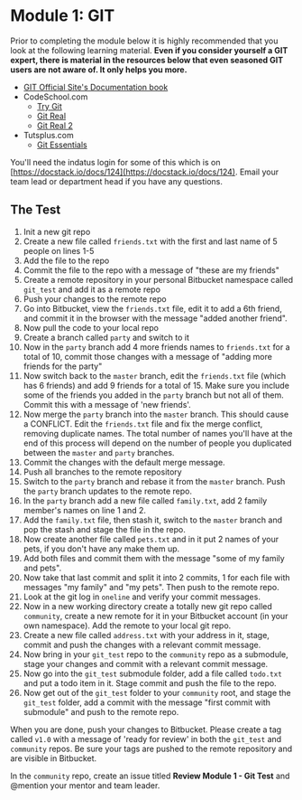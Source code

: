 # Module 1: GIT

Prior to completing the module below it is highly recommended that you look at the following learning material.  **Even if you consider yourself a GIT expert, there is material in the resources below that even seasoned GIT users are not aware of.  It only helps you more.**

* [GIT Official Site's Documentation book](http://git-scm.com/book)
* CodeSchool.com
  * [Try Git](http://www.codeschool.com/courses/try-git)
  * [Git Real](http://www.codeschool.com/courses/git-real)
  * [Git Real 2](http://www.codeschool.com/courses/git-real-2)
* Tutsplus.com
  * [Git Essentials](https://tutsplus.com/course/git-essentials)

You'll need the indatus login for some of this which is on [https://docstack.io/docs/124](https://docstack.io/docs/124).  Email your team lead or department head if you have any questions.


## The Test

1.  Init a new git repo
2.  Create a new file called `friends.txt` with the first and last name of 5 people on lines 1-5
3.  Add the file to the repo
4.  Commit the file to the repo with a message of "these are my friends"
5.  Create a remote repository in your personal Bitbucket namespace called `git_test` and add it as a remote repo
6.  Push your changes to the remote repo
7.  Go into Bitbucket, view the `friends.txt` file, edit it to add a 6th friend, and commit it in the browser with the message "added another friend".
8.  Now pull the code to your local repo
9.  Create a branch called `party` and switch to it
10. Now in the `party` branch add 4 more friends names to `friends.txt` for a total of 10, commit those changes with a message of "adding more friends for the party"
11. Now switch back to the `master` branch, edit the `friends.txt` file (which has 6 friends) and add 9 friends for a total of 15. Make sure you include some of the friends you added in the `party` branch but not all of them.  Commit this with a message of 'new friends'.
12. Now merge the `party` branch into the `master` branch.  This should cause a CONFLICT.  Edit the `friends.txt` file and fix the merge conflict, removing duplicate names.  The total number of names you'll have at the end of this process will depend on the number of people you duplicated between the `master` and `party` branches.
13. Commit the changes with the default merge message.
14. Push all branches to the remote repository
15. Switch to the `party` branch and rebase it from the `master` branch.  Push the `party` branch updates to the remote repo.
16. In the `party` branch add a new file called `family.txt`, add 2 family member's names on line 1 and 2.
17. Add the `family.txt` file, then stash it, switch to the `master` branch and pop the stash and stage the file in the repo.
18. Now create another file called `pets.txt` and in it put 2 names of your pets, if you don't have any make them up.
19. Add both files and commit them with the message "some of my family and pets".
20. Now take that last commit and split it into 2 commits, 1 for each file with messages "my family" and "my pets".  Then push to the remote repo.
21. Look at the git log in `oneline` and verify your commit messages.
22. Now in a new working directory create a totally new git repo called `community`, create a new remote for it in your Bitbucket account (in your own namespace). Add the remote to your local git repo.
23. Create a new file called `address.txt` with your address in it, stage, commit and push the changes with a relevant commit message.
24. Now bring in your `git_test` repo to the `community` repo as a submodule, stage your changes and commit with a relevant commit message.
25. Now go into the `git_test` submodule folder, add a file called `todo.txt` and put a todo item in it.  Stage commit and push the file to the repo.
26. Now get out of the `git_test` folder to your `community` root, and stage the `git_test` folder, add a commit with the message "first commit with submodule" and push to the remote repo.

When you are done, push your changes to Bitbucket.  Please create a tag called `v1.0` with a message of 'ready for review' in both the `git_test` and `community` repos.  Be sure your tags are pushed to the remote repository and are visible in Bitbucket.

In the `community` repo, create an issue titled **Review Module 1 - Git Test** and @mention your mentor and team leader.